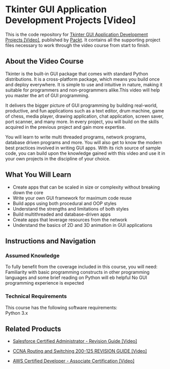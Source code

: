 # Tkinter GUI Application Development Projects [Video]
This is the code repository for [Tkinter GUI Application Development Projects [Video]](https://www.packtpub.com/application-development/tkinter-gui-application-development-projects-video?utm_source=github&utm_medium=repository&utm_campaign=9781787280151), published by [Packt](https://www.packtpub.com/?utm_source=github). It contains all the supporting project files necessary to work through the video course from start to finish.
## About the Video Course
Tkinter is the built-in GUI package that comes with standard Python distributions. It is a cross-platform package, which means you build once and deploy everywhere. It is simple to use and intuitive in nature, making it suitable for programmers and non-programmers alike.This video will help you master the art of GUI programming. 

It delivers the bigger picture of GUI programming by building real-world, productive, and fun applications such as a text editor, drum machine, game of chess, media player, drawing application, chat application, screen saver, port scanner, and many more. In every project, you will build on the skills acquired in the previous project and gain more expertise.

You will learn to write multi threaded programs, network programs, database driven programs and more. You will also get to know the modern best practices involved in writing GUI apps. With its rich source of sample code, you can build upon the knowledge gained with this video and use it in your own projects in the discipline of your choice.

<H2>What You Will Learn</H2>
<DIV class=book-info-will-learn-text>
<UL>
<LI>Create apps that can be scaled in size or complexity without breaking down the core 
<LI>Write your own GUI framework for maximum code reuse 
<LI>Build apps using both procedural and OOP styles 
<LI>Understand the strengths and limitations of both styles&nbsp; 
<LI>Build multithreaded and database-driven apps 
<LI>Create apps that leverage resources from the network&nbsp; 
<LI>Understand the basics of 2D and 3D animation in GUI applications </LI></UL></DIV>

## Instructions and Navigation
### Assumed Knowledge
To fully benefit from the coverage included in this course, you will need:<br/>
Familiarity with basic programming constructs in other programming languages and some brief reading on Python will eb helpful
No GUI programming experience is expected
### Technical Requirements
This course has the following software requirements:<br/>
Python 3.x

## Related Products
* [Salesforce Certified Administrator - Revision Guide [Video]](https://www.packtpub.com/business/salesforce-certified-administrator-revision-guide-video?utm_source=github&utm_medium=repository&utm_campaign=9781838550813)

* [CCNA Routing and Switching 200-125 REVISION GUIDE [Video]](https://www.packtpub.com/networking-and-servers/ccna-routing-and-switching-200-125-revision-guide-video?utm_source=github&utm_medium=repository&utm_campaign=9781789803211)

* [AWS Certified Developer - Associate Certification [Video]](https://www.packtpub.com/virtualization-and-cloud/aws-certified-developer-associate-certification-video?utm_source=github&utm_medium=repository&utm_campaign=9781789616118)

